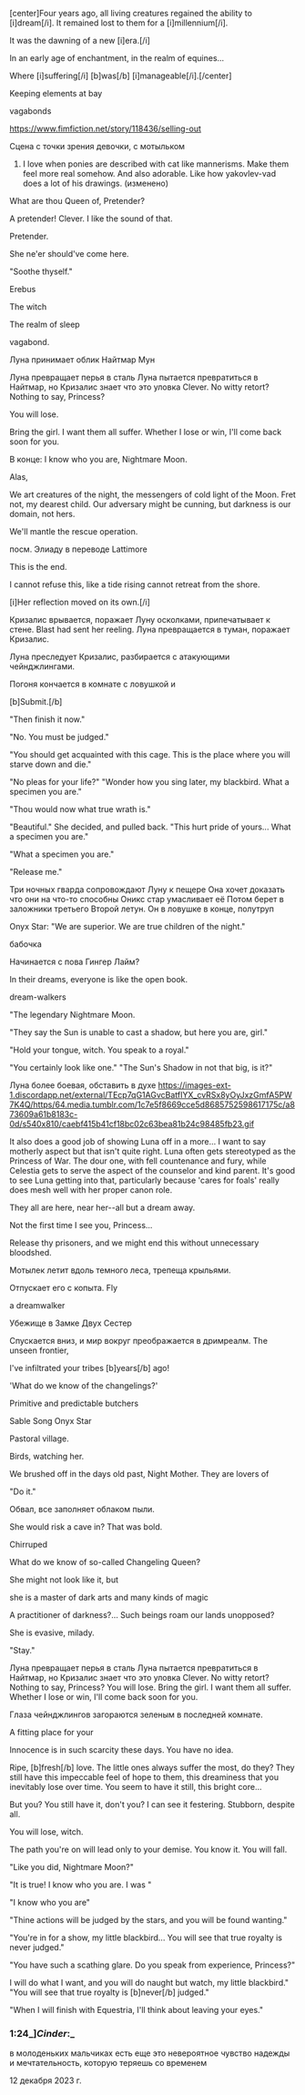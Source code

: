 [center]Four years ago, all living creatures regained the ability to [i]dream[/i]. It remained lost to them for a [i]millennium[/i].

It was the dawning of a new [i]era.[/i]

In an early age of enchantment, in the realm of equines...

Where [i]suffering[/i] [b]was[/b] [i]manageable[/i].[/center]


Keeping elements at bay


vagabonds

https://www.fimfiction.net/story/118436/selling-out

Сцена с точки зрения девочки, с мотыльком



1. I love when ponies are described with cat like mannerisms. Make them feel more real somehow. And also adorable. Like how yakovlev-vad does a lot of his drawings. (изменено)
    

What are thou Queen of, Pretender?

A pretender! Clever. I like the sound of that.

Pretender.


She ne'er should've come here.

"Soothe thyself."

Erebus

The witch

The realm of sleep


vagabond.


Луна принимает облик Найтмар Мун

Луна превращает перья в сталь Луна пытается превратиться в Найтмар, но Кризалис знает что это уловка 
Clever. 
No witty retort? Nothing to say, Princess? 

You will lose. 

Bring the girl. I want them all suffer. 
Whether I lose or win, I'll come back soon for you.


В конце:
I know who you are, Nightmare Moon.


Alas,

We art creatures of the night, the messengers of cold light of the Moon. Fret not, my dearest child. Our adversary might be cunning, but darkness is our domain, not hers.


We'll mantle the rescue operation.

посм. Элиаду в переводе Lattimore


This is the end.

I cannot refuse this, like a tide rising cannot retreat from the shore.


[i]Her reflection moved on its own.[/i]

Кризалис врывается, поражает Луну осколками, припечатывает к стене.
Blast had sent her reeling.
Луна превращается в туман, поражает Кризалис.

Луна преследует Кризалис, разбирается с атакующими чейнджлингами.

Погоня кончается в комнате с ловушкой и 

[b]Submit.[/b]


"Then finish it now."

"No. You must be judged."



"You should get acquainted with this cage. This is the place where you will starve down and die." 


"No pleas for your life?"
"Wonder how you sing later, my blackbird. What a specimen you are."

"Thou would now what true wrath is." 

"Beautiful." She decided, and pulled back. "This hurt pride of yours... What a specimen you are."


"What a specimen you are."

"Release me."

Три ночных гварда сопровождают Луну к пещере
Она хочет доказать что они на что-то способны
Оникс стар умасливает её
Потом берет в заложники третьего
Второй летун. Он в ловушке в конце, полутруп

Onyx Star: "We are superior. We are true children of the night."


бабочка

Начинается с пова Гингер Лайм?


In their dreams, everyone is like the open book.

dream-walkers


"The legendary Nightmare Moon. 



"They say the Sun is unable to cast a shadow, but here you are, girl."

"Hold your tongue, witch. You speak to a royal."

"You certainly look like one." "The Sun's Shadow in not that big, is it?"

Луна более боевая, обставить в духе
https://images-ext-1.discordapp.net/external/TEcp7qG1AGvcBatfIYX_cvRSx8yOyJxzGmfA5PW7K4Q/https/64.media.tumblr.com/1c7e5f8669cce5d8685752598617175c/a873609a61b8183c-0d/s540x810/caebf415b41cf18bc02c63bea81b24c98485fb23.gif



It also does a good job of showing Luna off in a more… I want to say motherly aspect but that isn't quite right. Luna often gets stereotyped as the Princess of War. The dour one, with fell countenance and fury, while Celestia gets to serve the aspect of the counselor and kind parent. It's good to see Luna getting into that, particularly because 'cares for foals' really does mesh well with her proper canon role.

They all are here, near her--all but a dream away.


Not the first time I see you, Princess...

Release thy prisoners, and we might end this without unnecessary bloodshed. 


Мотылек летит вдоль темного леса, трепеща крыльями.

Отпускает его с копыта. Fly

a dreamwalker

Убежище в Замке Двух Сестер

Спускается вниз, и мир вокруг преображается в дримреалм. The unseen frontier,


I've infiltrated your tribes [b]years[/b] ago!


'What do we know of the changelings?'

Primitive and predictable butchers

Sable Song
Onyx Star

Pastoral village.

Birds, watching her.


We brushed off in the days old past, Night Mother. They are lovers of 



"Do it."

Обвал, все заполняет облаком пыли.

She would risk a cave in? That was bold.

Chirruped


What do we know of so-called Changeling Queen?

She might not look like it, but 

she is a master of dark arts and many kinds of magic

A practitioner of darkness?... Such beings roam our lands unopposed?

She is evasive, milady.





"Stay."

Луна превращает перья в сталь Луна пытается превратиться в Найтмар, но Кризалис знает что это уловка Clever. No witty retort? Nothing to say, Princess? You will lose. Bring the girl. I want them all suffer. Whether I lose or win, I'll come back soon for you.

Глаза чейнджлингов загораются зеленым в последней комнате.

A fitting place for your 

Innocence is in such scarcity these days. You have no idea.

Ripe, [b]fresh[/b] love. The little ones always suffer the most, do they? They still have this impeccable feel of hope to them, this dreaminess that you inevitably lose over time.
You seem to have it still, this bright core...

But you? You still have it, don't you? I can see it festering. Stubborn, despite all. 


You will lose, witch.


The path you're on will lead only to your demise. You know it. You will fall.

"Like you did, Nightmare Moon?"


"It is true! I know who you are. I was "

"I know who you are"


"Thine actions will be judged by the stars, and you will be found wanting."

"You're in for a show, my little blackbird... You will see that true royalty is never judged." 


"You have such a scathing glare. Do you speak from experience, Princess?" 

I will do what I want, and you will do naught but watch, my little blackbird." "You will see that true royalty is [b]never[/b] judged."




"When I will finish with Equestria, I'll think about leaving your eyes."


### 1:24_]_Cinder_:_ 

в молоденьких мальчиках есть еще это невероятное чувство надежды и мечтательность, которую теряешь со временем



12 декабря 2023 г.